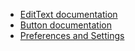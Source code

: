 * [EditText documentation](http://developer.android.com/guide/topics/ui/controls/text.html)
* [Button documentation](http://developer.android.com/reference/android/widget/Button.html)
* [Preferences and Settings](http://developer.android.com/guide/topics/ui/settings.html)
